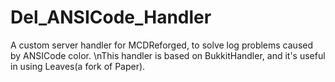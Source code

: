 # Del_ANSICode_Handler
A custom server handler for MCDReforged, to solve log problems caused by ANSICode color. 
\nThis handler is based on BukkitHandler, and it's useful in using Leaves(a fork of Paper).
